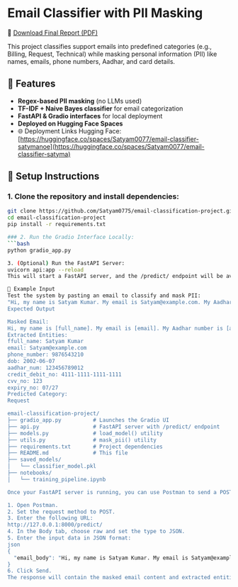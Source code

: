 # Email Classifier with PII Masking
📄 [Download Final Report (PDF)](https://drive.google.com/file/d/1pUFWLscHESbswE5KzwUvSmT03TjUGNQG/view?usp=sharing)


This project classifies support emails into predefined categories (e.g., Billing, Request, Technical) while masking personal information (PII) like names, emails, phone numbers, Aadhar, and card details.

## 🚀 Features
- **Regex-based PII masking** (no LLMs used)
- **TF-IDF + Naive Bayes classifier** for email categorization
- **FastAPI & Gradio interfaces** for local deployment
- **Deployed on Hugging Face Spaces**
- 🌐 Deployment Links
Hugging Face: [https://huggingface.co/spaces/Satyam0077/email-classifier-satymanoe](https://huggingface.co/spaces/Satyam0077/email-classifier-satyma)

## 🔧 Setup Instructions

### 1. Clone the repository and install dependencies:
```bash
git clone https://github.com/Satyam0775/email-classification-project.git
cd email-classification-project
pip install -r requirements.txt

### 2. Run the Gradio Interface Locally:
```bash
python gradio_app.py

3. (Optional) Run the FastAPI Server:
uvicorn api:app --reload
This will start a FastAPI server, and the /predict/ endpoint will be available at http://127.0.0.1:8000/predict/.

🧪 Example Input
Test the system by pasting an email to classify and mask PII:
"Hi, my name is Satyam Kumar. My email is Satyam@example.com. My Aadhar number is 123456789012, my phone number is 9876543210, DOB is 2002-06-07. My card is 4111-1111-1111-1111, CVV 123, expiry 07/27.
Expected Output

Masked Email:
Hi, my name is [full_name]. My email is [email]. My Aadhar number is [aadhar_num], my phone number is [phone_number], DOB is [dob]. My card number is [credit_debit_no], CVV [cvv_no], expiry [expiry_no].
Extracted Entities:
ffull_name: Satyam Kumar
email: Satyam@example.com
phone_number: 9876543210
dob: 2002-06-07
aadhar_num: 123456789012
credit_debit_no: 4111-1111-1111-1111
cvv_no: 123
expiry_no: 07/27
Predicted Category:
Request

email-classification-project/
├── gradio_app.py          # Launches the Gradio UI
├── api.py                 # FastAPI server with /predict/ endpoint
├── models.py              # load_model() utility
├── utils.py               # mask_pii() utility
├── requirements.txt       # Project dependencies
├── README.md              # This file
├── saved_models/
│   └── classifier_model.pkl
├── notebooks/
│   └── training_pipeline.ipynb

Once your FastAPI server is running, you can use Postman to send a POST request to the /predict/ endpoint to classify emails and mask PII.

1. Open Postman.
2. Set the request method to POST.
3. Enter the following URL:
http://127.0.0.1:8000/predict/
4. In the Body tab, choose raw and set the type to JSON.
5. Enter the input data in JSON format:
json
{
  "email_body": "Hi, my name is Satyam Kumar. My email is Satyam@example.com. My Aadhar number is 123456789012, my phone number is 9876543210, DOB is 2002-06-07. My card is 4111-1111-1111-1111, CVV 123, expiry 07/27."
}
6. Click Send.
The response will contain the masked email content and extracted entities, as shown in the expected output section.

